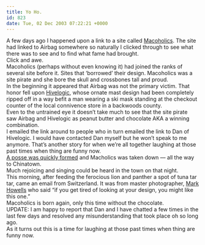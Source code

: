 ```yaml
---
title: Yo Ho.
id: 823
date: Tue, 02 Dec 2003 07:22:21 +0000
---
```


A few days ago I happened upon a link to a site called [Macoholics](http://macoholics.com/). The site had linked to Airbag somewhere so naturally I clicked through to see what there was to see and to find what fame had brought.  
 Click and awe.  
 Macoholics (perhaps without even knowing it) had joined the ranks of several site before it. Sites that ‘borrowed’ their design. Macoholics was a site pirate and she bore the skull and crossbones tall and proud.  
 In the beginning it appeared that Airbag was not the primary victim. That honor fell upon [Hivelogic](http://www.hivelogic.com), whose ornate mast design had been completely ripped off in a way befit a man wearing a ski mask standing at the checkout counter of the local connivence store in a backwoods county.  
 Even to the untrained eye it doesn’t take much to see that the site pirate saw Airbag and Hivelogic as peanut butter and chocolate <span class="caps">AKA</span> a winning combination.  
 I emailed the link around to people who in turn emailed the link to Dan of Hivelogic. I would have contacted Dan myself but he won’t speak to me anymore. That’s another story for when we’re all together laughing at those past times when thing are funny now.  
[A posse was quickly formed](http://hivelogic.com/quimby/?postID=site_theft) and Macholics was taken down — all the way to Chinatown.  
 Much rejoicing and singing could be heard in the town on that night.  
 This morning, after feeding the ferocious lion and panther a spot of tuna tar tar, came an email from Switzerland. It was from master photographer, [Mark Howells](http://www.mark.ac) who said “if you get tired of looking at your design, you might like this one.”  
 Macoholics is born again, only this time without the chocolate.  
<span class="caps">UPDATE</span>: I am happy to report that Dan and I have chatted a few times in the last few days and resolved any misunderstanding that took place oh so long ago.  
 As it turns out this is a time for laughing at those past times when thing are funny now.


